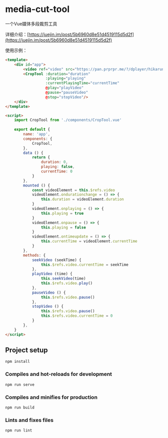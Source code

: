 # media-cut-tool
一个Vue媒体多段裁剪工具

详细介绍：[https://juejin.im/post/5b6960d8e51d4519115d5d2f](https://juejin.im/post/5b6960d8e51d4519115d5d2f)


使用示例：
```html
<template>
    <div id="app">
        <video ref="video" src="https://pan.prprpr.me/?/dplayer/hikarunara.mp4" controls width="600px"></video>
        <CropTool :duration="duration"
                  :playing="playing"
                  :currentPlayingTime="currentTime"
                  @play="playVideo"
                  @pause="pauseVideo"
                  @stop="stopVideo"/>
    </div>
</template>

<script>
    import CropTool from './components/CropTool.vue'
    
    export default {
        name: 'app',
        components: {
            CropTool,
        },
        data () {
            return {
                duration: 0,
                playing: false,
                currentTime: 0
            }
        },
        mounted () {
            const videoElement = this.$refs.video
            videoElement.ondurationchange = () => {
                this.duration = videoElement.duration
            }
            videoElement.onplaying = () => {
                this.playing = true
            }
            videoElement.onpause = () => {
                this.playing = false
            }
            videoElement.ontimeupdate = () => {
                this.currentTime = videoElement.currentTime
            }
        },
        methods: {
            seekVideo (seekTime) {
                this.$refs.video.currentTime = seekTime
            },
            playVideo (time) {
                this.seekVideo(time)
                this.$refs.video.play()
            },
            pauseVideo () {
                this.$refs.video.pause()
            },
            stopVideo () {
                this.$refs.video.pause()
                this.$refs.video.currentTime = 0
            }
        },
    }
</script>

```
## Project setup
```
npm install
```

### Compiles and hot-reloads for development
```
npm run serve
```

### Compiles and minifies for production
```
npm run build
```

### Lints and fixes files
```
npm run lint
```
